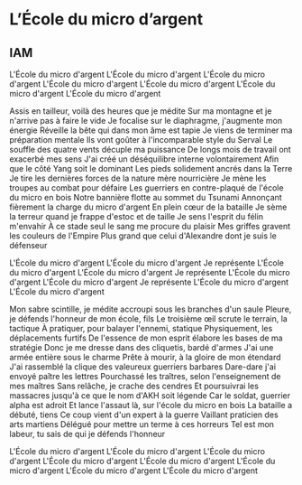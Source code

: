 # L’École du micro d’argent
## IAM

L'École du micro d'argent
L'École du micro d'argent
L'École du micro d'argent
L'École du micro d'argent
L'École du micro d'argent
L'École du micro d'argent
L'École du micro d'argent

Assis en tailleur, voilà des heures que je médite
Sur ma montagne et je n'arrive pas à faire le vide
Je focalise sur le diaphragme, j'augmente mon énergie
Réveille la bête qui dans mon âme est tapie
Je viens de terminer ma préparation mentale
Ils vont goûter à l'incomparable style du Serval
Le souffle des quatre vents décuple ma puissance
De longs mois de travail ont exacerbé mes sens
J'ai créé un déséquilibre interne volontairement
Afin que le côté Yang soit le dominant
Les pieds solidement ancrés dans la Terre
Je tire les dernières forces de la nature mère nourricière
Je mène les troupes au combat pour défaire
Les guerriers en contre-plaqué de l'école du micro en bois
Notre bannière flotte au sommet du Tsunami
Annonçant fièrement la charge du micro d'argent
En plein cœur de la bataille
Je sème la terreur quand je frappe d'estoc et de taille
Je sens l'esprit du félin m'envahir
À ce stade seul le sang me procure du plaisir
Mes griffes gravent les couleurs de l'Empire
Plus grand que celui d'Alexandre dont je suis le défenseur

L'École du micro d'argent
L'École du micro d'argent
Je représente
L'École du micro d'argent
L'École du micro d'argent
Je représente
L'École du micro d'argent
L'École du micro d'argent
Je représente
L'École du micro d'argent
L'École du micro d'argent

Mon sabre scintille, je médite accroupi sous les branches d'un saule
Pleure, je défends l'honneur de mon école, fils
Le troisième œil scrute le terrain, la tactique
À pratiquer, pour balayer l'ennemi, statique
Physiquement, les déplacements furtifs
De l'essence de mon esprit élabore les bases de ma stratégie
Donc je me dresse dans des cliquetis, bardé d'armes
J'ai une armée entière sous le charme
Prête à mourir, à la gloire de mon étendard
J'ai rassemblé la clique des valeureux guerriers barbares
Dare-dare j'ai envoyé paître les lettres
Pourchassé les traîtres, selon l'enseignement de mes maîtres
Sans relâche, je crache des cendres
Et poursuivrai les massacres jusqu'à ce que le nom d'AKH soit légende
Car le soldat, guerrier alpha est adroit
Et lance l'assaut là, sur l'école du micro en bois
La bataille a débuté, tiens
Ce coup vient d'un expert à la guerre
Vaillant praticien des arts martiens
Délégué pour mettre un terme à ces horreurs
Tel est mon labeur, tu sais de qui je défends l'honneur

L'École du micro d'argent
L'École du micro d'argent
L'École du micro d'argent
L'École du micro d'argent
L'École du micro d'argent
L'École du micro d'argent
L'École du micro d'argent
L'École du micro d'argent